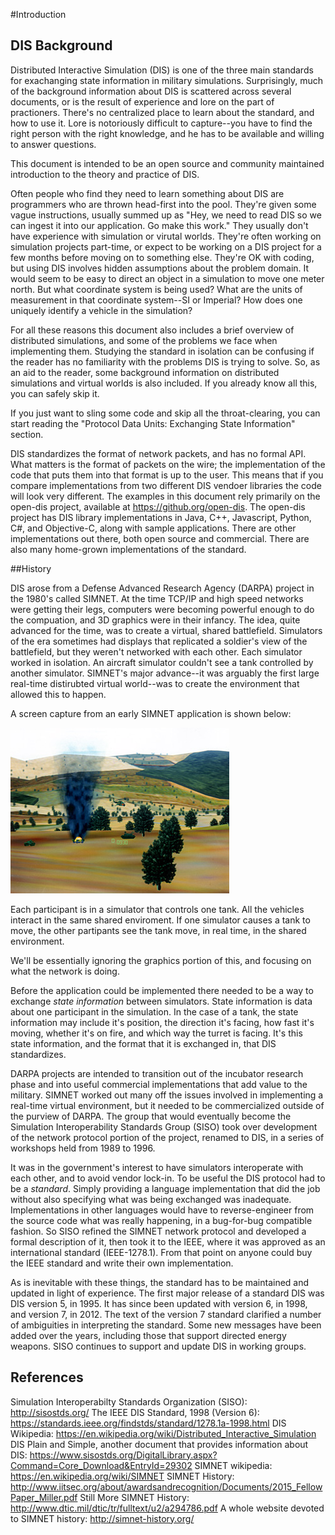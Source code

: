 #Introduction
## DIS Background

Distributed Interactive Simulation (DIS) is one of the three main standards for exachanging state information in military simulations. Surprisingly, much of the background information about DIS is scattered across several documents, or is the result of experience and lore on the part of practioners. There's no centralized place to learn about the standard, and how to use it. Lore is notoriously difficult to capture--you have to find the right person with the right knowledge, and he has to be available and willing to answer questions. 

This document is intended to be an open source and community maintained introduction to the theory and practice of DIS. 

Often people who find they need to learn something about DIS are programmers who are thrown head-first into the pool. They're given some vague instructions, usually summed up as "Hey, we need to read DIS so we can ingest it into our application. Go make this work." They usually don't have experience with simulation or virutal worlds. They're often working on simulation projects part-time, or expect to be working on a DIS project for a few months before moving on to something else. They're OK with coding, but using DIS involves hidden assumptions about the problem domain. It would seem to be easy to direct an object in a simulation to move one meter north. But what coordinate system is being used? What are the units of measurement in that coordinate system--SI or Imperial? How does one uniquely identify a vehicle in the simulation? 

For all these reasons this document also includes a brief overview of distributed simulations, and some of the problems we face when implementing them. Studying the standard in isolation can be confusing if the reader has no familiarity with the problems DIS is trying to solve. So, as an aid to the reader, some background information on distributed simulations and virtual worlds is also included. If you already know all this, you can safely skip it.

If you just want to sling some code and skip all the throat-clearing, you can start reading the "Protocol Data Units: Exchanging State Information" section. 

DIS standardizes the format of network packets, and has no formal API. What matters is the format of packets on the wire; the implementation of the code that puts them into that format is up to the user. This means that if you compare implementations from two different DIS vendoer libraries the code will look very different. The examples in this document rely primarily on the open-dis project, available at https://github.org/open-dis. The open-dis project has DIS library implementations in Java, C++, Javascript, Python, C#, and Objective-C, along with sample applications. There are other implementations out there, both open source and commercial. There are also many home-grown implementations of the standard.

##History

DIS arose from a Defense Advanced Research Agency (DARPA) project in the 1980's called SIMNET. At the time TCP/IP and high speed networks were getting their legs, computers were becoming powerful enough to do the compuation, and 3D graphics were in their infancy. The idea, quite advanced for the time, was to create a virtual, shared battlefield. Simulators of the era sometimes had displays that replicated a soldier's view of the battlefield, but they weren't networked with each other. Each simulator worked in isolation. An aircraft simulator couldn't see a tank controlled by another simulator. SIMNET's major advance--it was arguably the first large real-time distirubted virtual world--was to create the environment that allowed this to happen. 

A screen capture from an early SIMNET application is shown below:

<img src="images/SimnetDisplay.jpg"/>

Each participant is in a simulator that controls one tank. All the vehicles interact in the same shared enviroment. If one simulator causes a tank to move, the other partipants see the tank move, in real time, in the shared environment. 

We'll be essentially ignoring the graphics portion of this, and focusing on what the network is doing. 

Before the application could be implemented there needed to be a way to exchange *state information* between simulators. State information is data about one participant in the simulation. In the case of a tank, the state information may include it's position, the direction it's facing, how fast it's moving, whether it's on fire, and which way the turret is facing. It's this state information, and the format that it is exchanged in, that DIS standardizes.

DARPA projects are intended to transition out of the incubator research phase and into useful commercial implementations that add value to the military. SIMNET worked out many off the issues involved in implementing a real-time virtual environment, but it needed to be commercialized outside of the purview of DARPA. The group that would eventually become the Simulation Interoperability Standards Group (SISO) took over development of the network protocol portion of the project, renamed to DIS, in a series of workshops held from 1989 to 1996. 

It was in the government's interest to have simulators interoperate with each other, and to avoid vendor lock-in. To be useful the DIS protocol had to be a *standard*. Simply providing a language implementation that did the job without also specifying what was being exchanged was inadequate. Implementations in other languages would have to reverse-engineer from the source code what was really happening, in a bug-for-bug compatible fashion. So SISO refined the SIMNET network protocol and developed a formal description of it, then took it to the IEEE, where it was approved as an international standard (IEEE-1278.1). From that point on anyone could buy the IEEE standard and write their own implementation. 

As is inevitable with these things, the standard has to be maintained and updated in light of experience. The first major release of a standard DIS was DIS version 5, in 1995. It has since been updated with version 6, in 1998, and version 7, in 2012. The text of the version 7 standard clarified a number of ambiguities in interpreting the standard. Some new messages have been added over the years, including those that support directed energy weapons. SISO continues to support and update DIS in working groups.

## References

Simulation Interoperabilty Standards Organization (SISO): http://sisostds.org/
The IEEE DIS Standard, 1998 (Version 6): https://standards.ieee.org/findstds/standard/1278.1a-1998.html
DIS Wikipedia: https://en.wikipedia.org/wiki/Distributed_Interactive_Simulation
DIS Plain and Simple, another document that provides information about DIS: https://www.sisostds.org/DigitalLibrary.aspx?Command=Core_Download&EntryId=29302
SIMNET wikipedia: https://en.wikipedia.org/wiki/SIMNET
SIMNET History: http://www.iitsec.org/about/awardsandrecognition/Documents/2015_FellowPaper_Miller.pdf
Still More SIMNET History: http://www.dtic.mil/dtic/tr/fulltext/u2/a294786.pdf
A whole website devoted to SIMNET history: http://simnet-history.org/